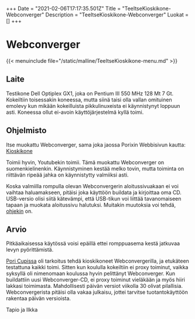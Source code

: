 +++
Date = "2021-02-06T17:17:35.501Z"
Title = "TeeItseKioskikone-Webconverger"
Description = "TeeItseKioskikone-Webconverger"
Luokat = []
+++

Webconverger
============

{{< menuinclude file="/static/malline/TeeItseKioskikone-menu.md" >}}

Laite
-----

Testikone Dell Optiplex GX1, joka on Pentium III 550 MHz 128 Mt 7 Gt.
Kokeiltiin toisessakin koneessa, mutta siinä taisi olla vallan omituinen
emolevy kun mikään kokeilluista pikkulinuxeista ei käynnistynyt loppuun
asti. Koneessa ollut ei-avoin käyttöjärjestelmä kyllä toimi.

Ohjelmisto
----------

Itse muokattu Webconverger, sama joka jaossa Porixin Webbisivun kautta:
[Kioskikone](/Kioskikone "wikilink")

Toimii hyvin, Youtubekin toimii. Tämä muokattu Webconverger on
suomenkielinenkin. Käynnistyminen kestää melko tovin, mutta toiminta on
riittävän ripeää jahka on käynnistytty valmiiksi asti.

Koska valmiilla rompulla olevan Webconvergerin aloitussivuakaan ei voi
vaihtaa haluamakseen, pitäisi joka käyttöön buildata ja kirjoittaa oma
CD. USB-versio olisi siitä kätevämpi, että USB-tikun voi liittää
tavanomaiseen tapaan ja muokata aloitussivu halutuksi. Muitakin
muutoksia voi tehdä, [ohjekin](http://webconverger.org/usb/) on.

Arvio
-----

Pitkäaikaisessa käytössä voisi epäillä ettei romppuasema kestä jatkuvaa
levyn pyörittämistä.

[Pori Cupissa](http://www.poricup.fi) oli tarkoitus tehdä kioskikoneet
Webconvergerilla, ja etukäteen testattuna kaikki toimi. Sitten kun
koululla kokeiltiin ei proxy toiminut, vaikka syksyllä oli nimenomaan
koulussa hyvin pelittänyt Webconverger. Kun buildattiin uusi
Webconverger-CD, ei proxy toiminut vieläkään ja myös hiiri lakkasi
toimimasta. Mahdollisesti päivän versiot viikolla 30 olivat pilallisia.
Webconvergerista pitäisi olla vakaa julkaisu, jottei tarvitse
tuotantokäyttöön rakentaa päivän versioista.

Tapio ja Ilkka
